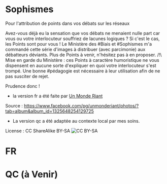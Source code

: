# Sophismes
Pour l'attribution de points dans vos débats sur les réseaux

Avez-vous déjà eu la sensation que vos débats ne menaient nulle part car vous ou votre interlocuteur souffriez de lacunes logiques ? Si c'est le cas, les Points sont pour vous ! Le Ministère des #Biais et #Sophismes m'a commandé cette série d'images à distribuer (avec parcimonie) aux débatteurs déviants. Plus de Points à venir, n'hésitez pas à en proposer. /!\ Mise en garde du Ministère : ces Points à caractère humoristique ne vous dispensent en aucune sorte d'expliquer en quoi votre interlocuteur s'est trompé. Une bonne #pédagogie est nécessaire à leur utilisation afin de ne pas susciter de rejet. 

Prudence donc !


- la version fr a été faite par [Un Monde Riant](https://www.facebook.com/unmonderiant/)

Source : https://www.facebook.com/pg/unmonderiant/photos/?tab=album&album_id=1325648254129725

- La version qc a été adaptée au contexte local par mes soins.

License : CC ShareAlike BY-SA ![CC BY-SA](https://licensebuttons.net/l/by-sa/4.0/88x31.png)


# FR



# QC (à Venir)


